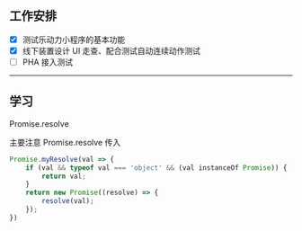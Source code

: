 ## 工作安排

- [x] 测试乐动力小程序的基本功能
- [x] 线下装置设计 UI 走查、配合测试自动连续动作测试
- [ ] PHA 接入测试

---

## 学习

Promise.resolve

主要注意 Promise.resolve 传入

```js
Promise.myResolve(val => {
	if (val && typeof val === 'object' && (val instanceOf Promise)) {
		return val;
	}
	return new Promise((resolve) => {
		resolve(val);
	});
})
```

